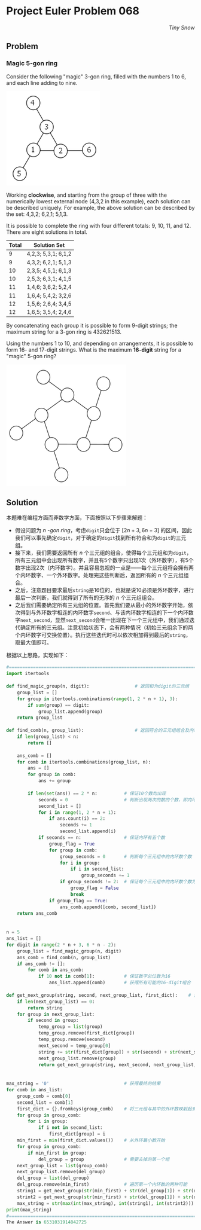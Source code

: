 # Project Euler	Problem 068

<p align="right"><i>Tiny Snow</i></p>



## Problem

### Magic 5-gon ring

Consider the following "magic" 3-gon ring, filled with the numbers 1 to 6, and each line adding to nine.

![img](P068_Note.assets/p068_1.png)

Working **clockwise**, and starting from the group of three with the numerically lowest external node (4,3,2 in this example), each solution can be described uniquely. For example, the above solution can be described by the set: 4,3,2; 6,2,1; 5,1,3.

It is possible to complete the ring with four different totals: 9, 10, 11, and 12. There are eight solutions in total.

| **Total** | **Solution Set**    |
| --------- | ------------------- |
| 9         | 4,2,3; 5,3,1; 6,1,2 |
| 9         | 4,3,2; 6,2,1; 5,1,3 |
| 10        | 2,3,5; 4,5,1; 6,1,3 |
| 10        | 2,5,3; 6,3,1; 4,1,5 |
| 11        | 1,4,6; 3,6,2; 5,2,4 |
| 11        | 1,6,4; 5,4,2; 3,2,6 |
| 12        | 1,5,6; 2,6,4; 3,4,5 |
| 12        | 1,6,5; 3,5,4; 2,4,6 |

By concatenating each group it is possible to form 9-digit strings; the maximum string for a 3-gon ring is $432621513$.

Using the numbers 1 to 10, and depending on arrangements, it is possible to form 16- and 17-digit strings. What is the maximum **16-digit** string for a "magic" 5-gon ring?

![img](P068_Note.assets/p068_2.png)



## Solution

本题难在编程方面而非数学方面，下面按照以下步骤来解题：

- 假设问题为 *$n$ -gon ring*，考虑`digit`只会位于 $[2n+3,6n-3]$ 的区间，因此我们可以事先确定`digit`，对于确定的`digit`找到所有符合和为`digit`的三元组。
- 接下来，我们需要返回所有 $n$ 个三元组的组合，使得每个三元组和为`digit`，所有三元组中会出现所有数字，并且有5个数字只出现1次（外环数字），有5个数字出现2次（内环数字）。并且容易忽视的一点是——每个三元组将会拥有两个内环数字、一个外环数字。处理完这些判断后，返回所有的 $n$ 个三元组组合。
- 之后，注意题目要求最后`string`是16位的，也就是说10必须是外环数字，进行最后一次判断，我们就得到了所有的无序的 $n$ 个三元组组合。
- 之后我们需要确定所有三元组的位置。首先我们要从最小的外环数字开始，依次得到与外环数字相连的内环数字`second`、与该内环数字相连的下一个内环数字`next_second`，显然`next_second`会唯一出现在下一个三元组中，我们通过迭代确定所有的三元组。注意初始状态下，会有两种情况（初始三元组余下的两个内环数字可交换位置）。执行这些迭代时可以依次相加得到最后的`string`，取最大值即可。



根据以上思路，实现如下：

```python
#================================================================================Solution
import itertools

def find_magic_group(n, digit):                 # 返回和为digit的三元组
    group_list = []
    for group in itertools.combinations(range(1, 2 * n + 1), 3):
        if sum(group) == digit:
            group_list.append(group)
    return group_list

def find_comb(n, group_list):                   # 返回符合的三元组组合及内环数字
    if len(group_list) < n:
        return []

    ans_comb = []
    for comb in itertools.combinations(group_list, n):
        ans = []
        for group in comb:
            ans += group
        
        if len(set(ans)) == 2 * n:          # 保证10个数均出现
            seconds = 0                     # 判断出现两次的数的个数，即内环上的数
            second_list = []
            for i in range(1, 2 * n + 1):
                if ans.count(i) == 2:
                    seconds += 1
                    second_list.append(i)
            if seconds == n:                # 保证内环有五个数
                group_flag = True
                for group in comb:
                    group_seconds = 0       # 判断每个三元组中的内环数个数
                    for i in group:
                        if i in second_list:
                            group_seconds += 1
                    if group_seconds != 2:  # 保证每个三元组中的内环数个数为2
                        group_flag = False
                        break
                if group_flag == True:
                    ans_comb.append([comb, second_list])
    return ans_comb


n = 5
ans_list = []
for digit in range(2 * n + 3, 6 * n - 2):
    group_list = find_magic_group(n, digit)
    ans_comb = find_comb(n, group_list)
    if ans_comb != []:
        for comb in ans_comb:
            if 10 not in comb[1]:           # 保证数字总位数为16
                ans_list.append(comb)       # 获得所有可能的16-digit组合

def get_next_group(string, second, next_group_list, first_dict):    # 迭代函数，传入余下三元组集合和上一个末尾内环数，获得下一个相邻的三元组
    if len(next_group_list) == 0:
        return string
    for group in next_group_list:
        if second in group:
            temp_group = list(group)
            temp_group.remove(first_dict[group])
            temp_group.remove(second)
            next_second = temp_group[0]
            string += str(first_dict[group]) + str(second) + str(next_second)
            next_group_list.remove(group)
            return get_next_group(string, next_second, next_group_list, first_dict)


max_string = '0'                            # 获得最终的结果
for comb in ans_list:
    group_comb = comb[0]
    second_list = comb[1]
    first_dict = {}.fromkeys(group_comb)    # 将三元组与其中的外环数映射起来
    for group in group_comb:
        for i in group:
            if i not in second_list:
                first_dict[group] = i
    min_first = min(first_dict.values())    # 从外环最小数开始
    for group in group_comb:
        if min_first in group:
            del_group = group               # 需要去掉的第一个组
    next_group_list = list(group_comb)
    next_group_list.remove(del_group)
    del_group = list(del_group)
    del_group.remove(min_first)             # 遍历第一个内环数的两种可能
    string1 = get_next_group(str(min_first) + str(del_group[1]) + str(del_group[0]), del_group[0], next_group_list, first_dict)
    strint2 = get_next_group(str(min_first) + str(del_group[1]) + str(del_group[0]), del_group[1], next_group_list, first_dict)
    max_string = str(max(int(max_string), int(string1), int(strint2)))
print(max_string)
#================================================================================Answer
The Answer is 6531031914842725
```

